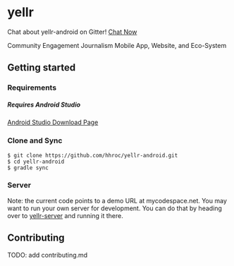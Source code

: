 # yellr

Chat about yellr-android on Gitter! [Chat Now](https://gitter.im/hhroc/yellr-android)

Community Engagement Journalism Mobile App, Website, and Eco-System

## Getting started

### Requirements
##### Requires Android Studio
[Android Studio Download Page](https://developer.android.com/sdk/index.html)

### Clone and Sync
```
$ git clone https://github.com/hhroc/yellr-android.git
$ cd yellr-android
$ gradle sync
```

### Server

Note: the current code points to a demo URL at mycodespace.net.  You may want to run your own server for development.  You can do that by heading over to [yellr-server](http://github.com/hhroc/yellr-server) and running it there.

## Contributing
TODO: add contributing.md
